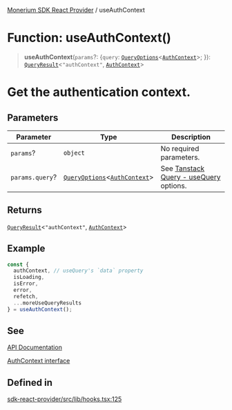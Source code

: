 [Monerium SDK React Provider](../README.md) / useAuthContext

# Function: useAuthContext()

> **useAuthContext**(`params`?: \{`query`: [`QueryOptions`](../type-aliases/QueryOptions.md)\<[`AuthContext`](../interfaces/AuthContext.md)\>; \}): [`QueryResult`](../type-aliases/QueryResult.md)\<`"authContext"`, [`AuthContext`](../interfaces/AuthContext.md)\>

# Get the authentication context.

## Parameters

| Parameter       | Type                                                                                               | Description                                                                                                         |
| --------------- | -------------------------------------------------------------------------------------------------- | ------------------------------------------------------------------------------------------------------------------- |
| `params`?       | `object`                                                                                           | No required parameters.                                                                                             |
| `params.query`? | [`QueryOptions`](../type-aliases/QueryOptions.md)\<[`AuthContext`](../interfaces/AuthContext.md)\> | See [Tanstack Query - useQuery](https://tanstack.com/query/latest/docs/framework/react/reference/useQuery) options. |

## Returns

[`QueryResult`](../type-aliases/QueryResult.md)\<`"authContext"`, [`AuthContext`](../interfaces/AuthContext.md)\>

## Example

```ts
const {
  authContext, // useQuery's `data` property
  isLoading,
  isError,
  error,
  refetch,
  ...moreUseQueryResults
} = useAuthContext();
```

## See

[API Documentation](https://monerium.dev/api-docs#operation/auth-context)

[AuthContext interface](https://github.com/monerium/js-monorepo/blob/main/packages/sdk/docs/generated/interfaces/AuthContext.md)

## Defined in

[sdk-react-provider/src/lib/hooks.tsx:125](https://github.com/monerium/js-monorepo/blob/main/packages/sdk-react-provider/src/lib/hooks.tsx#L125)
